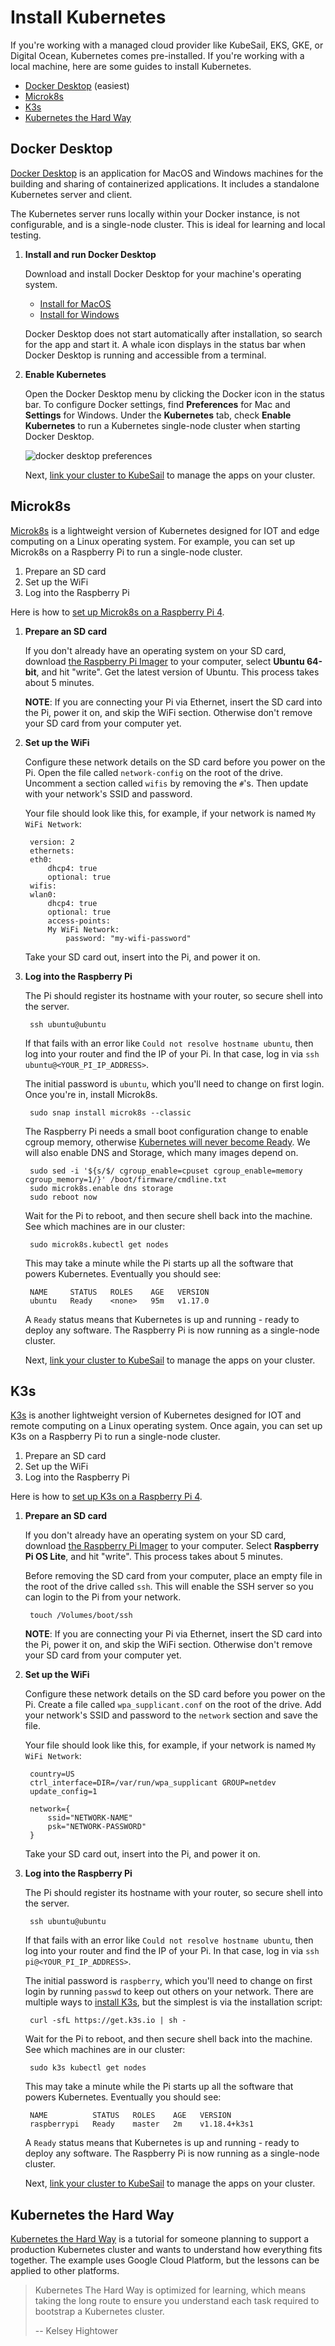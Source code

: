 # Install Kubernetes

If you're working with a managed cloud provider like KubeSail, EKS, GKE, or Digital Ocean, Kubernetes comes pre-installed. If you're working with a local machine, here are some guides to install Kubernetes.

- [Docker Desktop](#docker-desktop) (easiest)
- [Microk8s](#microk8s)
- [K3s](#k3s)
- [Kubernetes the Hard Way](#kubernetes-the-hard-way)

## Docker Desktop

[Docker Desktop](https://www.docker.com/products/docker-desktop) is an application for MacOS and Windows machines for the building and sharing of containerized applications. It includes a standalone Kubernetes server and client. 

The Kubernetes server runs locally within your Docker instance, is not configurable, and is a single-node cluster. This is ideal for learning and local testing.

1. **Install and run Docker Desktop** 

    Download and install Docker Desktop for your machine's operating system.

    - [Install for MacOS](https://docs.docker.com/docker-for-mac/install/)
    - [Install for Windows](https://docs.docker.com/docker-for-windows/install/)

    Docker Desktop does not start automatically after installation, so search for the app and start it. A whale icon displays in the status bar when Docker Desktop is running and accessible from a terminal.

1. **Enable Kubernetes**

    Open the Docker Desktop menu by clicking the Docker icon in the status bar. To configure Docker settings, find **Preferences** for Mac and **Settings** for Windows. Under the **Kubernetes** tab, check **Enable Kubernetes** to run a Kubernetes single-node cluster when starting Docker Desktop.

    ![[docker desktop preferences](img/docker-desktop-preferences.png)](img/docker-desktop-preferences.png)

    Next, [link your cluster to KubeSail](/repo_builder/#step-2-link-your-cluster-to-kubesail) to manage the apps on your cluster.

## Microk8s

[Microk8s](https://microk8s.io/) is a lightweight version of Kubernetes designed for IOT and edge computing on a Linux operating system. For example, you can set up Microk8s on a Raspberry Pi to run a single-node cluster.

1. Prepare an SD card
1. Set up the WiFi
1. Log into the Raspberry Pi

Here is how to [set up Microk8s on a Raspberry Pi 4](https://kubesail.com/blog/microk8s-raspberry-pi).

1. **Prepare an SD card**

    If you don't already have an operating system on your SD card, download [the Raspberry Pi Imager](https://www.raspberrypi.org/downloads/) to your computer, select **Ubuntu 64-bit**, and hit "write". Get the latest version of Ubuntu. This process takes about 5 minutes. 

    **NOTE**: If you are connecting your Pi via Ethernet, insert the SD card into the Pi, power it on, and skip the WiFi section. Otherwise don't remove your SD card from your computer yet.

1. **Set up the WiFi**

    Configure these network details on the SD card before you power on the Pi. Open the file called `network-config` on the root of the drive. Uncomment a section called `wifis` by removing the `#`'s. Then update with your network's SSID and password.

    Your file should look like this, for example, if your network is named `My WiFi Network`:

        version: 2
        ethernets:
        eth0:
            dhcp4: true
            optional: true
        wifis:
        wlan0:
            dhcp4: true
            optional: true
            access-points:
            My WiFi Network:
                password: "my-wifi-password"

    Take your SD card out, insert into the Pi, and power it on.

1. **Log into the Raspberry Pi**

    The Pi should register its hostname with your router, so secure shell into the server.

        ssh ubuntu@ubuntu

    If that fails with an error like `Could not resolve hostname ubuntu`, then log into your router and find the IP of your Pi. In that case, log in via `ssh ubuntu@<YOUR_PI_IP_ADDRESS>`.

    The initial password is `ubuntu`, which you'll need to change on first login. Once you're in, install Microk8s.

        sudo snap install microk8s --classic

    The Raspberry Pi needs a small boot configuration change to enable cgroup memory, otherwise [Kubernetes will never become Ready](https://github.com/ubuntu/microk8s/issues/728#issuecomment-548722833). We will also enable DNS and Storage, which many images depend on.

        sudo sed -i '${s/$/ cgroup_enable=cpuset cgroup_enable=memory cgroup_memory=1/}' /boot/firmware/cmdline.txt
        sudo microk8s.enable dns storage
        sudo reboot now

    Wait for the Pi to reboot, and then secure shell back into the machine. See which machines are in our cluster:

        sudo microk8s.kubectl get nodes

    This may take a minute while the Pi starts up all the software that powers Kubernetes. Eventually you should see:

        NAME     STATUS   ROLES    AGE   VERSION
        ubuntu   Ready    <none>   95m   v1.17.0

    A `Ready` status means that Kubernetes is up and running - ready to deploy any software. The Raspberry Pi is now running as a single-node cluster. 
    
    Next, [link your cluster to KubeSail](/repo_builder/#step-2-link-your-cluster-to-kubesail) to manage the apps on your cluster.

## K3s

[K3s](https://k3s.io/) is another lightweight version of Kubernetes designed for IOT and remote computing on a Linux operating system. Once again, you can set up K3s on a Raspberry Pi to run a single-node cluster.

1. Prepare an SD card
1. Set up the WiFi
1. Log into the Raspberry Pi

Here is how to [set up K3s on a Raspberry Pi 4](https://kubesail.com/blog/k3s-raspberry-pi).

1. **Prepare an SD card**

    If you don't already have an operating system on your SD card, download [the Raspberry Pi Imager](https://www.raspberrypi.org/downloads/) to your computer. Select **Raspberry Pi OS Lite**, and hit "write". This process takes about 5 minutes. 

    Before removing the SD card from your computer, place an empty file in the root of the drive called `ssh`. This will enable the SSH server so you can login to the Pi from your network.

        touch /Volumes/boot/ssh

    **NOTE**: If you are connecting your Pi via Ethernet, insert the SD card into the Pi, power it on, and skip the WiFi section. Otherwise don't remove your SD card from your computer yet.

1. **Set up the WiFi**

    Configure these network details on the SD card before you power on the Pi. Create a file called `wpa_supplicant.conf` on the root of the drive. Add your network's SSID and password to the `network` section and save the file.

    Your file should look like this, for example, if your network is named `My WiFi Network`:

        country=US
        ctrl_interface=DIR=/var/run/wpa_supplicant GROUP=netdev
        update_config=1

        network={
            ssid="NETWORK-NAME"
            psk="NETWORK-PASSWORD"
        }
    
    Take your SD card out, insert into the Pi, and power it on.

1. **Log into the Raspberry Pi**

    The Pi should register its hostname with your router, so secure shell into the server.

        ssh ubuntu@ubuntu

    If that fails with an error like `Could not resolve hostname ubuntu`, then log into your router and find the IP of your Pi. In that case, log in via `ssh pi@<YOUR_PI_IP_ADDRESS>`.

    The initial password is `raspberry`, which you'll need to change on first login by running `passwd` to keep out others on your network. There are multiple ways to [install K3s](https://rancher.com/docs/k3s/latest/en/installation/install-options/#options-for-installation-with-script), but the simplest is via the installation script:

        curl -sfL https://get.k3s.io | sh -

    Wait for the Pi to reboot, and then secure shell back into the machine. See which machines are in our cluster:

        sudo k3s kubectl get nodes

    This may take a minute while the Pi starts up all the software that powers Kubernetes. Eventually you should see:

        NAME          STATUS   ROLES    AGE   VERSION
        raspberrypi   Ready    master   2m    v1.18.4+k3s1

    A `Ready` status means that Kubernetes is up and running - ready to deploy any software. The Raspberry Pi is now running as a single-node cluster. 
    
    Next, [link your cluster to KubeSail](/repo_builder/#step-2-link-your-cluster-to-kubesail) to manage the apps on your cluster.

## Kubernetes the Hard Way

[Kubernetes the Hard Way](https://github.com/kelseyhightower/kubernetes-the-hard-way) is a tutorial for someone planning to support a production Kubernetes cluster and wants to understand how everything fits together. The example uses Google Cloud Platform, but the lessons can be applied to other platforms.

> Kubernetes The Hard Way is optimized for learning, which means taking the long route to ensure you understand each task required to bootstrap a Kubernetes cluster.
>
> -- Kelsey Hightower

